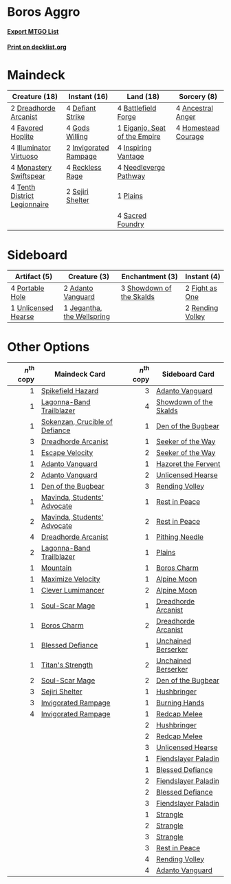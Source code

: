 # Boros Aggro

#### [Export MTGO List](../collection/Boros%20Aggro/Boros%20Aggro.txt)
#### [Print on decklist.org](http://decklist.org/?deckmain=4%09Ancestral%20Anger%0A4%09Battlefield%20Forge%0A4%09Defiant%20Strike%0A2%09Dreadhorde%20Arcanist%0A1%09Eiganjo,%20Seat%20of%20the%20Empire%0A4%09Favored%20Hoplite%0A4%09Gods%20Willing%0A4%09Homestead%20Courage%0A4%09Illuminator%20Virtuoso%0A4%09Inspiring%20Vantage%0A2%09Invigorated%20Rampage%0A4%09Monastery%20Swiftspear%0A4%09Needleverge%20Pathway%0A1%09Plains%0A4%09Reckless%20Rage%0A4%09Sacred%20Foundry%0A2%09Sejiri%20Shelter%0A4%09Tenth%20District%20Legionnaire&deckside=2%09Adanto%20Vanguard%0A2%09Fight%20as%20One%0A1%09Jegantha,%20the%20Wellspring%0A4%09Portable%20Hole%0A2%09Rending%20Volley%0A3%09Showdown%20of%20the%20Skalds%0A1%09Unlicensed%20Hearse)
# Maindeck

|                                             Creature (18)                                             |                                          Instant (16)                                          |                                               Land (18)                                                |                                         Sorcery (8)                                          |
|-------------------------------------------------------------------------------------------------------|------------------------------------------------------------------------------------------------|--------------------------------------------------------------------------------------------------------|----------------------------------------------------------------------------------------------|
|2 [Dreadhorde Arcanist](http://gatherer.wizards.com/Pages/Card/Details.aspx?multiverseid=461052)       |4 [Defiant Strike](http://gatherer.wizards.com/Pages/Card/Details.aspx?multiverseid=386515)     |4 [Battlefield Forge](http://gatherer.wizards.com/Pages/Card/Details.aspx?multiverseid=129479)          |4 [Ancestral Anger](http://gatherer.wizards.com/Pages/Card/Details.aspx?multiverseid=540996)  |
|4 [Favored Hoplite](http://gatherer.wizards.com/Pages/Card/Details.aspx?multiverseid=373596)           |4 [Gods Willing](http://gatherer.wizards.com/Pages/Card/Details.aspx?multiverseid=442005)       |1 [Eiganjo, Seat of the Empire](http://gatherer.wizards.com/Pages/Card/Details.aspx?multiverseid=548581)|4 [Homestead Courage](http://gatherer.wizards.com/Pages/Card/Details.aspx?multiverseid=534780)|
|4 [Illuminator Virtuoso](http://gatherer.wizards.com/Pages/Card/Details.aspx?multiverseid=555218)      |2 [Invigorated Rampage](http://gatherer.wizards.com/Pages/Card/Details.aspx?multiverseid=423753)|4 [Inspiring Vantage](http://gatherer.wizards.com/Pages/Card/Details.aspx?multiverseid=417819)          |                                                                                              |
|4 [Monastery Swiftspear](http://gatherer.wizards.com/Pages/Card/Details.aspx?multiverseid=438706)      |4 [Reckless Rage](http://gatherer.wizards.com/Pages/Card/Details.aspx?multiverseid=439767)      |4 [Needleverge Pathway](http://gatherer.wizards.com/Pages/Card/Details.aspx?multiverseid=491918)        |                                                                                              |
|4 [Tenth District Legionnaire](http://gatherer.wizards.com/Pages/Card/Details.aspx?multiverseid=461149)|2 [Sejiri Shelter](http://gatherer.wizards.com/Pages/Card/Details.aspx?multiverseid=491662)     |1 [Plains](http://gatherer.wizards.com/Pages/Card/Details.aspx?multiverseid=439856)                     |                                                                                              |
|                                                                                                       |                                                                                                |4 [Sacred Foundry](http://gatherer.wizards.com/Pages/Card/Details.aspx?multiverseid=405106)             |                                                                                              |


# Sideboard

|                                         Artifact (5)                                         |                                            Creature (3)                                             |                                          Enchantment (3)                                          |                                        Instant (4)                                        |
|----------------------------------------------------------------------------------------------|-----------------------------------------------------------------------------------------------------|---------------------------------------------------------------------------------------------------|-------------------------------------------------------------------------------------------|
|4 [Portable Hole](http://gatherer.wizards.com/Pages/Card/Details.aspx?multiverseid=527320)    |2 [Adanto Vanguard](http://gatherer.wizards.com/Pages/Card/Details.aspx?multiverseid=435152)         |3 [Showdown of the Skalds](http://gatherer.wizards.com/Pages/Card/Details.aspx?multiverseid=503845)|2 [Fight as One](http://gatherer.wizards.com/Pages/Card/Details.aspx?multiverseid=479532)  |
|1 [Unlicensed Hearse](http://gatherer.wizards.com/Pages/Card/Details.aspx?multiverseid=555447)|1 [Jegantha, the Wellspring](http://gatherer.wizards.com/Pages/Card/Details.aspx?multiverseid=479742)|                                                                                                   |2 [Rending Volley](http://gatherer.wizards.com/Pages/Card/Details.aspx?multiverseid=394663)|


# Other Options

|*n*<sup>th</sup> copy|                                              Maindeck Card                                              |*n*<sup>th</sup> copy|                                         Sideboard Card                                          |
|--------------------:|---------------------------------------------------------------------------------------------------------|--------------------:|-------------------------------------------------------------------------------------------------|
|                    1|[Spikefield Hazard](http://gatherer.wizards.com/Pages/Card/Details.aspx?multiverseid=491809)             |                    3|[Adanto Vanguard](http://gatherer.wizards.com/Pages/Card/Details.aspx?multiverseid=435152)       |
|                    1|[Lagonna-Band Trailblazer](http://gatherer.wizards.com/Pages/Card/Details.aspx?multiverseid=380448)      |                    4|[Showdown of the Skalds](http://gatherer.wizards.com/Pages/Card/Details.aspx?multiverseid=503845)|
|                    1|[Sokenzan, Crucible of Defiance](http://gatherer.wizards.com/Pages/Card/Details.aspx?multiverseid=548589)|                    1|[Den of the Bugbear](http://gatherer.wizards.com/Pages/Card/Details.aspx?multiverseid=527541)    |
|                    3|[Dreadhorde Arcanist](http://gatherer.wizards.com/Pages/Card/Details.aspx?multiverseid=461052)           |                    1|[Seeker of the Way](http://gatherer.wizards.com/Pages/Card/Details.aspx?multiverseid=438595)     |
|                    1|[Escape Velocity](http://gatherer.wizards.com/Pages/Card/Details.aspx?multiverseid=476383)               |                    2|[Seeker of the Way](http://gatherer.wizards.com/Pages/Card/Details.aspx?multiverseid=438595)     |
|                    1|[Adanto Vanguard](http://gatherer.wizards.com/Pages/Card/Details.aspx?multiverseid=435152)               |                    1|[Hazoret the Fervent](http://gatherer.wizards.com/Pages/Card/Details.aspx?multiverseid=426838)   |
|                    2|[Adanto Vanguard](http://gatherer.wizards.com/Pages/Card/Details.aspx?multiverseid=435152)               |                    2|[Unlicensed Hearse](http://gatherer.wizards.com/Pages/Card/Details.aspx?multiverseid=555447)     |
|                    1|[Den of the Bugbear](http://gatherer.wizards.com/Pages/Card/Details.aspx?multiverseid=527541)            |                    3|[Rending Volley](http://gatherer.wizards.com/Pages/Card/Details.aspx?multiverseid=394663)        |
|                    1|[Mavinda, Students' Advocate](http://gatherer.wizards.com/Pages/Card/Details.aspx?multiverseid=513498)   |                    1|[Rest in Peace](http://gatherer.wizards.com/Pages/Card/Details.aspx?multiverseid=442021)         |
|                    2|[Mavinda, Students' Advocate](http://gatherer.wizards.com/Pages/Card/Details.aspx?multiverseid=513498)   |                    2|[Rest in Peace](http://gatherer.wizards.com/Pages/Card/Details.aspx?multiverseid=442021)         |
|                    4|[Dreadhorde Arcanist](http://gatherer.wizards.com/Pages/Card/Details.aspx?multiverseid=461052)           |                    1|[Pithing Needle](http://gatherer.wizards.com/Pages/Card/Details.aspx?multiverseid=129526)        |
|                    2|[Lagonna-Band Trailblazer](http://gatherer.wizards.com/Pages/Card/Details.aspx?multiverseid=380448)      |                    1|[Plains](http://gatherer.wizards.com/Pages/Card/Details.aspx?multiverseid=439856)                |
|                    1|[Mountain](http://gatherer.wizards.com/Pages/Card/Details.aspx?multiverseid=439859)                      |                    1|[Boros Charm](http://gatherer.wizards.com/Pages/Card/Details.aspx?multiverseid=442188)           |
|                    1|[Maximize Velocity](http://gatherer.wizards.com/Pages/Card/Details.aspx?multiverseid=452861)             |                    1|[Alpine Moon](http://gatherer.wizards.com/Pages/Card/Details.aspx?multiverseid=447264)           |
|                    1|[Clever Lumimancer](http://gatherer.wizards.com/Pages/Card/Details.aspx?multiverseid=513487)             |                    2|[Alpine Moon](http://gatherer.wizards.com/Pages/Card/Details.aspx?multiverseid=447264)           |
|                    1|[Soul-Scar Mage](http://gatherer.wizards.com/Pages/Card/Details.aspx?multiverseid=426850)                |                    1|[Dreadhorde Arcanist](http://gatherer.wizards.com/Pages/Card/Details.aspx?multiverseid=461052)   |
|                    1|[Boros Charm](http://gatherer.wizards.com/Pages/Card/Details.aspx?multiverseid=442188)                   |                    2|[Dreadhorde Arcanist](http://gatherer.wizards.com/Pages/Card/Details.aspx?multiverseid=461052)   |
|                    1|[Blessed Defiance](http://gatherer.wizards.com/Pages/Card/Details.aspx?multiverseid=534758)              |                    1|[Unchained Berserker](http://gatherer.wizards.com/Pages/Card/Details.aspx?multiverseid=466918)   |
|                    1|[Titan's Strength](http://gatherer.wizards.com/Pages/Card/Details.aspx?multiverseid=398680)              |                    2|[Unchained Berserker](http://gatherer.wizards.com/Pages/Card/Details.aspx?multiverseid=466918)   |
|                    2|[Soul-Scar Mage](http://gatherer.wizards.com/Pages/Card/Details.aspx?multiverseid=426850)                |                    2|[Den of the Bugbear](http://gatherer.wizards.com/Pages/Card/Details.aspx?multiverseid=527541)    |
|                    3|[Sejiri Shelter](http://gatherer.wizards.com/Pages/Card/Details.aspx?multiverseid=491662)                |                    1|[Hushbringer](http://gatherer.wizards.com/Pages/Card/Details.aspx?multiverseid=472980)           |
|                    3|[Invigorated Rampage](http://gatherer.wizards.com/Pages/Card/Details.aspx?multiverseid=423753)           |                    1|[Burning Hands](http://gatherer.wizards.com/Pages/Card/Details.aspx?multiverseid=527422)         |
|                    4|[Invigorated Rampage](http://gatherer.wizards.com/Pages/Card/Details.aspx?multiverseid=423753)           |                    1|[Redcap Melee](http://gatherer.wizards.com/Pages/Card/Details.aspx?multiverseid=473097)          |
|                     |                                                                                                         |                    2|[Hushbringer](http://gatherer.wizards.com/Pages/Card/Details.aspx?multiverseid=472980)           |
|                     |                                                                                                         |                    2|[Redcap Melee](http://gatherer.wizards.com/Pages/Card/Details.aspx?multiverseid=473097)          |
|                     |                                                                                                         |                    3|[Unlicensed Hearse](http://gatherer.wizards.com/Pages/Card/Details.aspx?multiverseid=555447)     |
|                     |                                                                                                         |                    1|[Fiendslayer Paladin](http://gatherer.wizards.com/Pages/Card/Details.aspx?multiverseid=430547)   |
|                     |                                                                                                         |                    1|[Blessed Defiance](http://gatherer.wizards.com/Pages/Card/Details.aspx?multiverseid=534758)      |
|                     |                                                                                                         |                    2|[Fiendslayer Paladin](http://gatherer.wizards.com/Pages/Card/Details.aspx?multiverseid=430547)   |
|                     |                                                                                                         |                    2|[Blessed Defiance](http://gatherer.wizards.com/Pages/Card/Details.aspx?multiverseid=534758)      |
|                     |                                                                                                         |                    3|[Fiendslayer Paladin](http://gatherer.wizards.com/Pages/Card/Details.aspx?multiverseid=430547)   |
|                     |                                                                                                         |                    1|[Strangle](http://gatherer.wizards.com/Pages/Card/Details.aspx?multiverseid=555326)              |
|                     |                                                                                                         |                    2|[Strangle](http://gatherer.wizards.com/Pages/Card/Details.aspx?multiverseid=555326)              |
|                     |                                                                                                         |                    3|[Strangle](http://gatherer.wizards.com/Pages/Card/Details.aspx?multiverseid=555326)              |
|                     |                                                                                                         |                    3|[Rest in Peace](http://gatherer.wizards.com/Pages/Card/Details.aspx?multiverseid=442021)         |
|                     |                                                                                                         |                    4|[Rending Volley](http://gatherer.wizards.com/Pages/Card/Details.aspx?multiverseid=394663)        |
|                     |                                                                                                         |                    4|[Adanto Vanguard](http://gatherer.wizards.com/Pages/Card/Details.aspx?multiverseid=435152)       |

